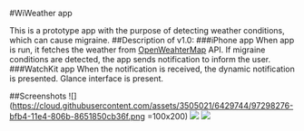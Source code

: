 #WiWeather app

This is a prototype app with the purpose of detecting weather conditions, which can cause migraine.
##Description of v1.0:
###iPhone app
When app is run, it fetches the weather from [OpenWeahterMap](http://openweathermap.org) API.
If migraine conditions are detected, the app sends notification to inform the user.
###WatchKit app
When the notification is received, the dynamic notification is presented. Glance interface is present.

##Screenshots
![](https://cloud.githubusercontent.com/assets/3505021/6429744/97298276-bfb4-11e4-806b-8651850cb36f.png =100x200)
![](https://cloud.githubusercontent.com/assets/3505021/6429746/99bc8e84-bfb4-11e4-9b65-a2bddacc78d2.png)
![](https://cloud.githubusercontent.com/assets/3505021/6429747/9c6de1a0-bfb4-11e4-811c-a55095bd53cb.png)





